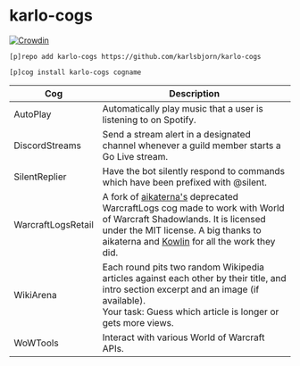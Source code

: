 # karlo-cogs

[![Crowdin](https://badges.crowdin.net/karlo-cogs/localized.svg)](https://crowdin.com/project/karlo-cogs)

`[p]repo add karlo-cogs https://github.com/karlsbjorn/karlo-cogs`

`[p]cog install karlo-cogs cogname`

| Cog                | Description                                                                                                                                                                                                                                                           |
|--------------------|-----------------------------------------------------------------------------------------------------------------------------------------------------------------------------------------------------------------------------------------------------------------------|
| AutoPlay           | Automatically play music that a user is listening to on Spotify.                                                                                                                                                                                                      |
| DiscordStreams     | Send a stream alert in a designated channel whenever a guild member starts a Go Live stream.                                                                                                                                                                          |
| SilentReplier      | Have the bot silently respond to commands which have been prefixed with @silent.                                                                                                                                                                                      |
| WarcraftLogsRetail | A fork of [aikaterna's](https://github.com/aikaterna) deprecated WarcraftLogs cog made to work with World of Warcraft Shadowlands. It is licensed under the MIT license. A big thanks to aikaterna and [Kowlin](https://github.com/Kowlin) for all the work they did. |
| WikiArena          | Each round pits two random Wikipedia articles against each other by their title, and intro section excerpt and an image (if available).<br/>Your task: Guess which article is longer or gets more views.                                                              |
| WoWTools           | Interact with various World of Warcraft APIs.                                                                                                                                                                                                                         |


